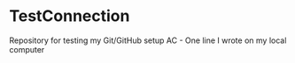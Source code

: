# TestConnection
Repository for testing my Git/GitHub setup
AC - One line I wrote on my local computer  
